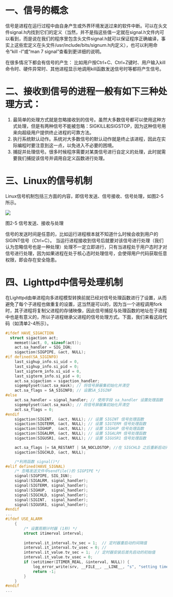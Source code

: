 # 一、信号的概念
信号是进程在运行过程中由自身产生或外界环境发送过来的软件中断。可以在头文件signal.h内找到它们的定义（当然，并不是指这些值一定就在signal.h文件内可以看到，而是说在我们的程序里包含头文件signal.h就可以保证程序正确编译，事实上这些宏定义在头文件/usr/include/bits/signum.h内定义），也可以利用命令“kill -l”或“man 7 signal”查看到更详细的说明。

在很多情况下都会有信号的产生：
比如用户按Ctrl+C、Ctrl+Z键时、用户输入kill命令时、硬件异常时、其他进程显示地调用kill函数发送信号时等都将产生信号。

# 二、接收到信号的进程一般有如下三种处理方式：
1. 最简单的处理方式就是忽略接收到的信号。虽然大多数信号都可以使用这种方式处理，但是有两种信号不能被忽略：SIGKILL和SIGSTOP，因为这种信号用来向超级用户提供终止进程的可靠方法。
2. 执行系统默认动作。系统对大多数信号的默认动作就是终止该进程，因此在实际编程时要注意到这一点，以免进入不必要的困境。
3. 捕捉并处理信号。很多时候程序需要对某类信号进行自定义的处理，此时就需要我们捕捉该信号并调用自定义函数进行处理。

# 三、Linux的信号机制
Linux信号机制包括三方面的内容，即信号发送、信号接收、信号处理，如图2-5所示。

![](http://tiebapic.baidu.com/forum/w%3D580/sign=cb2a60956e310a55c424defc87454387/5e350f11728b4710850e07aad4cec3fdfd0323cc.jpg)

图2-5 信号发送、接收与处理

信号的发送时间是任意的，比如运行进程根本就不知道什么时候会收到用户的SIGINT信号（Ctrl+C）。
当运行进程接收到信号后就要对该信号进行处理（我们认为忽略信号也是一种处理）处理不一定立即进行，只有当进程处于用户态时才对信号进行处理，因为如果进程在处于核心态时处理信号，会使得用户代码获取任意权限，即会存在安全隐患。

# 四、Lighttpd中信号处理机制
在Lighttpd由单进程向多进程模型转换前就已经对信号处理函数进行了设置，从而避免了每个子进程也做重复的设置，这当然是可以的，因为当一个进程调用fork时，其子进程将复制父进程的存储映像，因此信号捕捉与处理函数的地址在子进程中也是有意义的，所以子进程继承父进程的信号处理方式。下面，我们来看这段代码（如清单2-4所示）。
```c
#ifdef HAVE_SIGACTION
  struct sigaction act;
	memset(&act, 0, sizeof(act));
	act.sa_handler = SIG_IGN;
	sigaction(SIGPIPE, &act, NULL);
#if defined(SA_SIGINFO)
	last_sighup_info.si_uid = 0,
	last_sighup_info.si_pid = 0;
	last_sigterm_info.si_uid = 0,
	last_sigterm_info.si_pid = 0;
	act.sa_sigaction = sigaction_handler;
	sigemptyset(&act.sa_mask); // 将信号屏蔽集初始化并清空
	act.sa_flags = SA_SIGINFO; // 设置SA_SIGINF
#else
	act.sa_handler = signal_handler; // 使用字段 sa_handler 设置处理函数
	sigemptyset(&act.sa_mask); // 将信号屏蔽集初始化并清空
	act.sa_flags = 0;
#endif
	sigaction(SIGINT,  &act, NULL); // 设置 SIGINT 信号处理函数
	sigaction(SIGTERM, &act, NULL); // 设置 SIGTERM 信号处理函数
	sigaction(SIGHUP,  &act, NULL); // 设置 SIGHUP 信号处理函数
	sigaction(SIGALRM, &act, NULL); // 设置 SIGALRM 信号处理函数
	sigaction(SIGUSR1, &act, NULL); // 设置 SIGUSR1 信号处理函数

	act.sa_flags |= SA_RESTART | SA_NOCLDSTOP; //在 SIGCHLD 之后重新启动系统应该是安全的
	sigaction(SIGCHLD, &act, NULL);

    /*利用函数 signal()*/ 
#elif defined(HAVE_SIGNAL)
	/* 忽略发送文件中sendfile()的 SIGPIPE */
	signal(SIGPIPE, SIG_IGN);
	signal(SIGALRM, signal_handler);
	signal(SIGTERM, signal_handler);
	signal(SIGHUP,  signal_handler);
	signal(SIGCHLD, signal_handler);
	signal(SIGINT,  signal_handler);
	signal(SIGUSR1, signal_handler);
#endif
...
#ifdef USE_ALARM
	{
		/* 设置周期计时器 (1秒) */
		struct itimerval interval;
		
		interval.it_interval.tv_sec = 1;  // 定时器重启动的间隔值
		interval.it_interval.tv_usec = 0; // 
		interval.it_value.tv_sec = 1;  // 定时器安装后首先启动的初始值
		interval.it_value.tv_usec = 0;
		if (setitimer(ITIMER_REAL, &interval, NULL)) {
			log_error_write(srv, __FILE__, __LINE__, "s", "setting timer failed");
			return -1;
		}
	}
#endif
...


```
